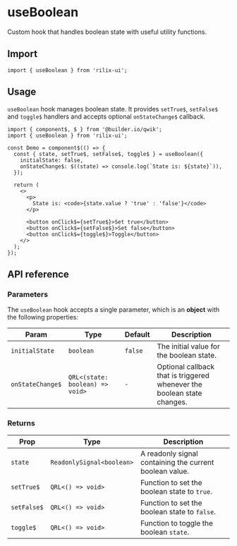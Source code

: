 # useBoolean

Custom hook that handles boolean state with useful utility functions.

## Import

```tsx
import { useBoolean } from 'rilix-ui';
```

## Usage

`useBoolean` hook manages boolean state. It provides `setTrue$`, `setFalse$` and `toggle$` handlers and accepts optional `onStateChange$` callback.

```tsx
import { component$, $ } from '@builder.io/qwik';
import { useBoolean } from 'rilix-ui';

const Demo = component$(() => {
  const { state, setTrue$, setFalse$, toggle$ } = useBoolean({
    initialState: false,
    onStateChange$: $((state) => console.log(`State is: ${state}`)),
  });

  return (
    <>
      <p>
        State is: <code>{state.value ? 'true' : 'false'}</code>
      </p>

      <button onClick$={setTrue$}>Set true</button>
      <button onClick$={setFalse$}>Set false</button>
      <button onClick$={toggle$}>Toggle</button>
    </>
  );
});
```

## API reference

### Parameters

The `useBoolean` hook accepts a single parameter, which is an **object** with the following properties:

| Param            | Type                            | Default | Description                                                             |
| ---------------- | ------------------------------- | ------- | ----------------------------------------------------------------------- |
| `initialState`   | `boolean`                       | `false` | The initial value for the boolean state.                                |
| `onStateChange$` | `QRL<(state: boolean) => void>` | `-`     | Optional callback that is triggered whenever the boolean state changes. |

### Returns

| Prop        | Type                      | Description                                             |
| ----------- | ------------------------- | ------------------------------------------------------- |
| `state`     | `ReadonlySignal<boolean>` | A readonly signal containing the current boolean value. |
| `setTrue$`  | `QRL<() => void>`         | Function to set the boolean state to `true`.            |
| `setFalse$` | `QRL<() => void>`         | Function to set the boolean state to `false`.           |
| `toggle$`   | `QRL<() => void>`         | Function to toggle the boolean `state`.                 |
